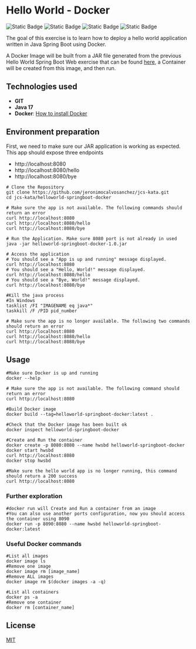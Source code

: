 # Hello World - Docker

![Static Badge](https://img.shields.io/badge/java-17-blue)
![Static Badge](https://img.shields.io/badge/spring_boot-3.2.4-blue)
![Static Badge](https://img.shields.io/badge/docker-26.0.0-blue)
![Static Badge](https://img.shields.io/badge/license-mit-green)

The goal of this exercise is to learn how to deploy a hello world application 
written in Java Spring Boot using Docker.

A Docker Image will be built from a JAR file generated from the previous Hello World Spring Boot Web exercise that can be found [here](../helloworld-springboot-web/README.md), a Container will be created from this image, and then run.

## Technologies used
- **GIT**
- **Java 17**
- **Docker**: [How to install Docker](https://docs.docker.com/get-docker/)

## Environment preparation

First, we need to make sure our JAR application is working as expected. This app should expose three endpoints
- http://localhost:8080
- http://localhost:8080/hello
- http://localhost:8080/bye

```shell
# Clone the Repository
git clone https://github.com/jeronimocalvosanchez/jcs-kata.git
cd jcs-kata/helloworld-springboot-docker

# Make sure the app is not available. The following commands should return an error
curl http://localhost:8080
curl http://localhost:8080/hello
curl http://localhost:8080/bye

# Run the Application. Make sure 8080 port is not already in used
java -jar helloworld-springboot-docker-1.0.jar

# Access the application
# You should see a "App is up and running" message displayed.
curl http://localhost:8080
# You should see a "Hello, World!" message displayed.
curl http://localhost:8080/hello
# You should see a "Bye, World!" message displayed.
curl http://localhost:8080/bye

#Kill the java process
#In Windows
tasklist /FI "IMAGENAME eq java*"
taskkill /F /PID pid_number

# Make sure the app is no longer available. The following two commands should return an error
curl http://localhost:8080
curl http://localhost:8080/hello
curl http://localhost:8080/bye

```

## Usage

```shell
#Make sure Docker is up and running
docker --help

# Make sure the app is not available. The following command should return an error
curl http://localhost:8080

#Build Docker image
docker build --tag=helloworld-springboot-docker:latest .

#Check that the Docker image has been built ok
docker inspect helloworld-springboot-docker

#Create and Run the container
docker create -p 8080:8080 --name hwsbd helloworld-springboot-docker
docker start hwsbd
curl http://localhost:8080
docker stop hwsbd

#Make sure the hello world app is no longer running, this command should return a 200 success
curl http://localhost:8080
```

### Further exploration

```shell
#docker run will Create and Run a container from an image
#You can also use another ports configuration, now you should access the container using 8090
docker run -p 8090:8080 --name hwsbd helloworld-springboot-docker:latest
```

### Useful Docker commands

```shell
#List all images
docker image ls
#Remove one image
docker image rm [image_name]
#Remove ALL images
docker image rm $(docker images -a -q)

#List all containers
docker ps -a
#Remove one container
docker rm [container_name]
```

## License

[MIT](https://choosealicense.com/licenses/mit/)